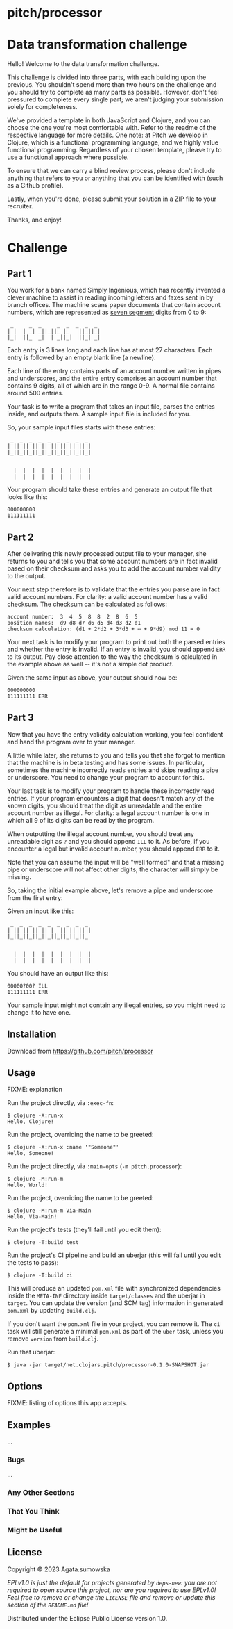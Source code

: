 # pitch/processor

# Data transformation challenge

Hello! Welcome to the data transformation challenge.

This challenge is divided into three parts, with each building upon the previous. You shouldn't spend more than two hours on the challenge and you should try to complete as many parts as possible. However, don't feel pressured to complete every single part; we aren't judging your submission solely for completeness.

We've provided a template in both JavaScript and Clojure, and you can choose the one you're most comfortable with. Refer to the readme of the respective language for more details. One note: at Pitch we develop in Clojure, which is a functional programming language, and we highly value functional programming. Regardless of your chosen template, please try to use a functional approach where possible.

To ensure that we can carry a blind review process, please don't include anything that refers to you or anything that you can be identified with (such as a Github profile).

Lastly, when you're done, please submit your solution in a ZIP file to your recruiter.

Thanks, and enjoy!

# Challenge

## Part 1

You work for a bank named Simply Ingenious, which has recently invented a clever machine to assist in reading incoming letters and faxes sent in by branch offices. The machine scans paper documents that contain account numbers, which are represented as [seven segment](https://en.wikipedia.org/wiki/Seven-segment_display) digits from 0 to 9:

```
 _     _  _     _  _  _  _  _
| |  | _| _||_||_ |_   ||_||_|
|_|  ||_  _|  | _||_|  ||_| _|

```




Each entry is 3 lines long and each line has at most 27 characters. Each entry is followed by an empty blank line (a newline).

Each line of the entry contains parts of an account number written in pipes and underscores, and the entire entry comprises an account number that contains 9 digits, all of which are in the range 0-9. A normal file contains around 500 entries.

Your task is to write a program that takes an input file, parses the entries inside, and outputs them. A sample input file is included for you.

So, your sample input files starts with these entries:

```
 _  _  _  _  _  _  _  _  _
| || || || || || || || || |
|_||_||_||_||_||_||_||_||_|


  |  |  |  |  |  |  |  |  |
  |  |  |  |  |  |  |  |  |

```

Your program should take these entries and generate an output file that looks like this:

```
000000000
111111111
```

## Part 2

After delivering this newly processed output file to your manager, she returns to you and tells you that some account numbers are in fact invalid based on their checksum and asks you to add the account number validity to the output.

Your next step therefore is to validate that the entries you parse are in fact valid account numbers. For clarity: a valid account number has a valid checksum. The checksum can be calculated as follows:

```
account number:  3  4  5  8  8  2  8  6  5
position names:  d9 d8 d7 d6 d5 d4 d3 d2 d1
checksum calculation: (d1 + 2*d2 + 3*d3 + ⋯ + 9*d9) mod 11 = 0
```
Your next task is to modify your program to print out both the parsed entries and whether the entry is invalid. If an entry is invalid, you should append `ERR` to its output. Pay close attention to the way the checksum is calculated in the example above as well -- it's not a simple dot product.

Given the same input as above, your output should now be:

```
000000000
111111111 ERR
```

## Part 3

Now that you have the entry validity calculation working, you feel confident and hand the program over to your manager.

A little while later, she returns to you and tells you that she forgot to mention that the machine is in beta testing and has some issues. In particular, sometimes the machine incorrectly reads entries and skips reading a pipe or underscore. You need to change your program to account for this.

Your last task is to modify your program to handle these incorrectly read entries. If your program encounters a digit that doesn't match any of the known digits, you should treat the digit as unreadable and the entire account number as illegal. For clarity: a legal account number is one in which all 9 of its digits can be read by the program.

When outputting the illegal account number, you should treat any unreadable digit as `?` and you should append `ILL` to it. As before, if you encounter a legal but invalid account number, you should append `ERR` to it.

Note that you can assume the input will be "well formed" and that a missing pipe or underscore will not affect other digits; the character will simply be missing.

So, taking the initial example above, let's remove a pipe and underscore from the first entry:

Given an input like this:

```
 _  _  _  _  _  _  _  _  _
| || || || || |  || || || |
|_||_||_||_||_||_||_||_||_


  |  |  |  |  |  |  |  |  |
  |  |  |  |  |  |  |  |  |

```

You should have an output like this:

```
00000?00? ILL
111111111 ERR
```

Your sample input might not contain any illegal entries, so you might need to change it to have one.
## Installation

Download from https://github.com/pitch/processor

## Usage

FIXME: explanation

Run the project directly, via `:exec-fn`:

    $ clojure -X:run-x
    Hello, Clojure!

Run the project, overriding the name to be greeted:

    $ clojure -X:run-x :name '"Someone"'
    Hello, Someone!

Run the project directly, via `:main-opts` (`-m pitch.processor`):

    $ clojure -M:run-m
    Hello, World!

Run the project, overriding the name to be greeted:

    $ clojure -M:run-m Via-Main
    Hello, Via-Main!

Run the project's tests (they'll fail until you edit them):

    $ clojure -T:build test

Run the project's CI pipeline and build an uberjar (this will fail until you edit the tests to pass):

    $ clojure -T:build ci

This will produce an updated `pom.xml` file with synchronized dependencies inside the `META-INF`
directory inside `target/classes` and the uberjar in `target`. You can update the version (and SCM tag)
information in generated `pom.xml` by updating `build.clj`.

If you don't want the `pom.xml` file in your project, you can remove it. The `ci` task will
still generate a minimal `pom.xml` as part of the `uber` task, unless you remove `version`
from `build.clj`.

Run that uberjar:

    $ java -jar target/net.clojars.pitch/processor-0.1.0-SNAPSHOT.jar

## Options

FIXME: listing of options this app accepts.

## Examples

...

### Bugs

...

### Any Other Sections
### That You Think
### Might be Useful

## License

Copyright © 2023 Agata.sumowska

_EPLv1.0 is just the default for projects generated by `deps-new`: you are not_
_required to open source this project, nor are you required to use EPLv1.0!_
_Feel free to remove or change the `LICENSE` file and remove or update this_
_section of the `README.md` file!_

Distributed under the Eclipse Public License version 1.0.

